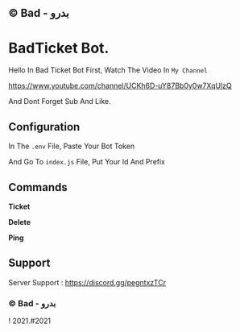 ## © Bad - بدرو


# BadTicket Bot.

Hello In Bad Ticket Bot First, Watch The Video In `My Channel`

https://www.youtube.com/channel/UCKh6D-uY87Bb0y0w7XqUlzQ

And Dont Forget Sub And Like.

## Configuration

In The `.env` File, Paste Your Bot Token

And Go To `index.js` File, Put Your Id And Prefix

## Commands

**Ticket** 

**Delete**

**Ping**


## Support

Server Support : https://discord.gg/pegntxzTCr

### © Bad - بدرو


!     2021.#2021
